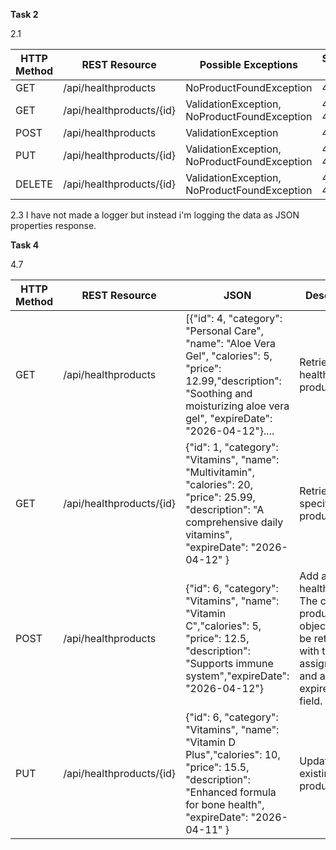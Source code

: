 **Task 2**

2.1

| HTTP Method | REST Resource            | Possible Exceptions                             | Status Code |
|-------------|--------------------------|--------------------------------------------------|-------------|
| GET         | /api/healthproducts      | NoProductFoundException                          | 404         |
| GET         | /api/healthproducts/{id} | ValidationException, NoProductFoundException     | 400, 404    |
| POST        | /api/healthproducts      | ValidationException                              | 400         |
| PUT         | /api/healthproducts/{id} | ValidationException, NoProductFoundException     | 400, 404    |
| DELETE      | /api/healthproducts/{id} | ValidationException, NoProductFoundException     | 400, 404    |

2.3
I have not made a logger but instead i'm logging the data as JSON properties response.

**Task 4**

4.7

| HTTP Method | REST Resource            | JSON                                                                                                                                                                                     | Description                                                                                                          |
|-------------|--------------------------|------------------------------------------------------------------------------------------------------------------------------------------------------------------------------------------|----------------------------------------------------------------------------------------------------------------------|
| GET         | /api/healthproducts      | [{"id": 4, "category": "Personal Care", "name": "Aloe Vera Gel", "calories": 5, "price": 12.99,"description": "Soothing and moisturizing aloe vera gel", "expireDate": "2026-04-12"}.... | Retrieve all health products                                                                                         |
| GET         | /api/healthproducts/{id} | {"id": 1, "category": "Vitamins", "name": "Multivitamin", "calories": 20, "price": 25.99, "description": "A comprehensive daily vitamins", "expireDate": "2026-04-12" }                                                                                                                                           | Retrieve a specific product by ID                                                                                    |
| POST        | /api/healthproducts      | {"id": 6, "category": "Vitamins", "name": "Vitamin C","calories": 5, "price": 12.5, "description": "Supports immune system","expireDate": "2026-04-12"}                                                                                                                                                           | Add a new healthproduct. The created product object should be returned with the assigned id and an expireDate field. |
| PUT         | /api/healthproducts/{id} | {"id": 6, "category": "Vitamins", "name": "Vitamin D Plus","calories": 10, "price": 15.5, "description": "Enhanced formula for bone health", "expireDate": "2026-04-11" }                                                                                                                                         | Update an existing health product by ID.                                                                             |